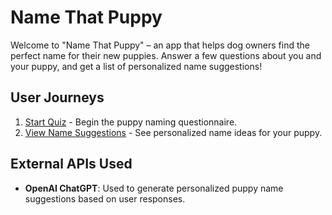 # Name That Puppy

Welcome to "Name That Puppy" – an app that helps dog owners find the perfect name for their new puppies. Answer a few questions about you and your puppy, and get a list of personalized name suggestions!

## User Journeys

1. [Start Quiz](docs/journeys/start-quiz.md) - Begin the puppy naming questionnaire.
2. [View Name Suggestions](docs/journeys/view-name-suggestions.md) - See personalized name ideas for your puppy.

## External APIs Used

- **OpenAI ChatGPT**: Used to generate personalized puppy name suggestions based on user responses.
